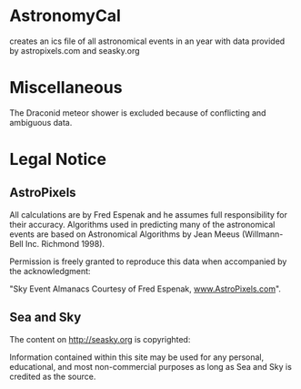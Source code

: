 # AstronomyCal
creates an ics file of all astronomical events in an year with data provided by astropixels.com and seasky.org

# Miscellaneous
The Draconid meteor shower is excluded because of conflicting and ambiguous data.

# Legal Notice

## AstroPixels
All calculations are by Fred Espenak and he assumes full responsibility for their accuracy. Algorithms used in predicting many of the astronomical events are based on Astronomical Algorithms by Jean Meeus (Willmann-Bell Inc. Richmond 1998).

Permission is freely granted to reproduce this data when accompanied by the acknowledgment:

"Sky Event Almanacs Courtesy of Fred Espenak, www.AstroPixels.com".

## Sea and Sky
The content on http://seasky.org is copyrighted:

Information contained within this site may be used for any personal, educational, and most non-commercial purposes as long as Sea and Sky is credited as the source.
